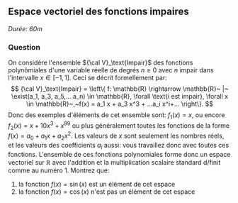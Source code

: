 ## Espace vectoriel des fonctions impaires

*Durée: 60m*

### Question

On considère l'ensemble ${\cal V}_\text{Impair}$ des fonctions polynômiales d'une variable réelle de degrés $n \ge 0$ avec $n$ impair dans l'intervalle $x \in [-1,1]$.  Ceci se décrit formellement par:
$$
{\cal V}_\text{Impair} = \left\{ f: \mathbb{R} \rightarrow \mathbb{R}~ |~ \exist(a_1, a_3, a_5,... a_n) \in \mathbb{R}, \forall \text{i est impair}, \forall x \in \mathbb{R}~,~f(x) = a_1 x + a_3 x^3 + ...a_i x^i+...  \right\}.
$$
Donc des exemples d'éléments de cet ensemble sont: $f_1(x) = x$, ou encore $f_2(x) = x+10x^3+x^{99}$ ou plus généralement toutes les fonctions de la forme $f(x) = a_0 + a_1 x + a_2 x^2$.  Les valeurs de $x$ sont seulement les nombres réels, et les valeurs des coefficients $a_i$ aussi: vous travaillez donc avec toutes ces fonctions. L'ensemble de ces fonctions polynomiales forme donc un espace vectoriel sur $\mathbb R$ avec l'addition et la multiplication scalaire standard d/finit comme au numéro 1. Montrez que:

1. la fonction $f(x) = \sin(x)$  est un élément de cet espace
2. la fonction $f(x) = \cos(x)$  n'est pas un élément de cet espace

